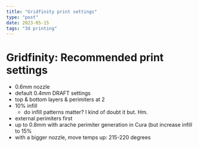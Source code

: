 ```yaml
---
title: "Gridfinity print settings"
type: "post"
date: 2023-05-15
tags: "3d printing"
---
```


# Gridfinity: Recommended print settings

- 0.6mm nozzle
- default 0.4mm DRAFT settings
- top & bottom layers & perimiters at 2
- 10% infill
    - do infill patterns matter? I kind of doubt it but. Hm. 
- external perimiters first
- up to 0.8mm with arache perimiter generation in Cura (but increase infill to 15%
- with a bigger nozzle, move temps up: 215-220 degrees

